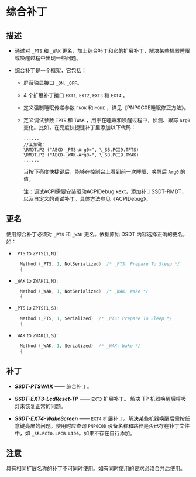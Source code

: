 # 综合补丁

## 描述

- 通过对 `_PTS` 和 `_WAK` 更名，加上综合补丁和它的扩展补丁，解决某些机器睡眠或唤醒过程中出现一些问题。

- 综合补丁是一个框架，它包括：
  - 屏蔽独显接口 `_ON`, `_OFF`。
  
  - 4 个扩展补丁接口 `EXT1`, `EXT2`, `EXT3` 和 `EXT4` 。
  
  - 定义强制睡眠传递参数 `FNOK` 和 `MODE` ，详见《PNP0C0E睡眠修正方法》。
  
  - 定义调试参数 `TPTS` 和 `TWAK` ，用于在睡眠和唤醒过程中，侦测、跟踪 `Arg0` 变化。比如，在亮度快捷键补丁里添加以下代码：
  
    ```
    ......
    //某按键：
    \RMDT.P2 ("ABCD-_PTS-Arg0=", \_SB.PCI9.TPTS)
    \RMDT.P2 ("ABCD-_WAK-Arg0=", \_SB.PCI9.TWAK)
    ......
    ```
    
    当按下亮度快捷键后，能够在控制台上看到前一次睡眠、唤醒后 `Arg0` 的值。
    
    注：调试ACPI需要安装驱动ACPIDebug.kext，添加补丁SSDT-RMDT，以及自定义的调试补丁。具体方法参见《ACPIDebug》。

## 更名

使用综合补丁必须对 `_PTS` 和 `_WAK` 更名。依据原始 DSDT 内容选择正确的更名，如：

- `_PTS` to `ZPTS(1,N)`:

  ```Swift
    Method (_PTS, 1, NotSerialized)  /* _PTS: Prepare To Sleep */
    {
  ```

- `_WAK` to `ZWAK(1,N)`:

  ```Swift
    Method (_WAK, 1, NotSerialized)  /* _WAK: Wake */
    {
  ```

- `_PTS` to `ZPTS(1,S)`:

  ```Swift
    Method (_PTS, 1, Serialized)  /* _PTS: Prepare To Sleep */
    {
  ```

- `_WAK` to `ZWAK(1,S)`:

  ```Swift
    Method (_WAK, 1, Serialized)  /* _WAK: Wake */
    {
  ```

## 补丁

- ***SSDT-PTSWAK*** —— 综合补丁。

- ***SSDT-EXT3-LedReset-TP*** —— `EXT3` 扩展补丁。 解决 TP 机器唤醒后呼吸灯未恢复正常的问题。

- ***SSDT-EXT4-WakeScreen*** —— `EXT4` 扩展补丁。解决某些机器唤醒后需按任意键亮屏的问题。使用时应查询 `PNP0C0D` 设备名称和路径是否已存在补丁文件中，如 `_SB.PCI0.LPCB.LID0`。如果不存在自行添加。

  


## 注意

具有相同扩展名称的补丁不可同时使用。如有同时使用的要求必须合并后使用。
